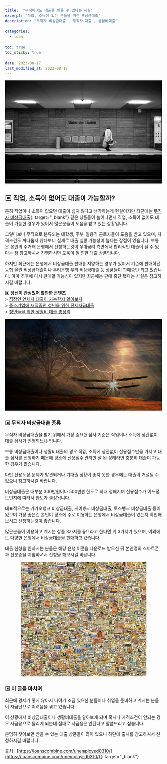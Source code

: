 ```yaml
---
title:  "무직이여도 대출을 받을 수 있다는 사실"
excerpt: "직업, 소득이 없는 분들을 위한 비상금대출"
description: "무직자 비상금대출 , 무직자 대출 , 생활비대출"

categories:
  - loan

toc: true
toc_sticky: true

date: 2023-08-17
last_modified_at: 2023-08-17
---
```

<p style="text-align: center;"><img src="/assets/images/posting_img/23-08-17/1.jpg" title="무직자 비상금대출" alt="무직자 비상금대출"></p>

## ▣ 직업, 소득이 없어도 대출이 가능할까?  

흔히 직업이나 소득이 없으면 대출이 쉽지 않다고 생각하는게 현실이지만 최근에는 [무직자 비상금대출](https://loanscombine.com/unemployed0310/){: target="_blank"} 같은 상품들이 늘어나면서 직업, 소득이 없어도 대출이 가능한 경우가 있어서 많은분들이 도움을 받고 있는 상황입니다.

그렇다보니 무직으로 분류되는 대학생, 주부, 일용직 근로자들이 도움을 받고 있으며, 자격조건도 까다롭지 않다보니 실제로 대출 실행 가능성이 높다는 장점이 있습니다. 보통은 본인의 주거래 은행에서 신청하는것이 우대금리 측면에서 합리적인 대출이 될 수 있다는 점 참고하셔서 진행하시면 도움이 될 만한 대출 상품입니다.

하지만 최근에는 은행에서 비상금대출 판매를 지양하는 경우가 있어서 기존에 판매하던 농협 올원 비상금대출이나 우리은행 우리 비상금대출 등 상품들이 판매중단 되고 있습니다. 아마 추후에 다시 판매할 가능성이 있지만 최근에는 판매 중단 됐다는 사실은 참고하시길 바랍니다.

**▣ 당신이 관심있어 할만한 콘텐츠**  
\> [직장인 연체자 대출이 가능한지 알아보자](https://loan-information.github.io/loan/9/)  
\> [중소기업에 재직중인 청년을 위한 전세자금대출](https://loan-information.github.io/loan/14/)  
\> [청년들을 위한 생활비 대출 총정리](https://loan-information.github.io/loan/25/)

<p style="text-align: center;"><img src="/assets/images/posting_img/23-08-17/2.jpg" title="무직자도 대출이 가능?" alt="무직자도 대출이 가능?"></p>

### ▣ 무직자 비상금대출 종류  
무직자 비상금대출을 받기 위해서 가장 중요한 심사 기준은 직업이나 소득에 상관없이 대출 심사가 진행되느냐 입니다.

보통 비상금대출이나 생활비대출의 경우 직업, 소득에 상관없이 신용점수만을 가지고 대출 심사를 진행하기 때문에 평소에 신용점수 관리만 잘 된 상태라면 충분히 대출이 가능한 경우가 많습니다.

다만 신용도상 문제가 발견되거나 기대출 상황이 좋지 못한 경우에는 대출이 거절될 수 있으니 참고하시길 바랍니다.

비상금대출은 대부분 300만원이나 500만원 한도로 최대 정해지며 신용점수가 어느정도인지에 따라서 한도가 결정됩니다.

대표적으로는 카카오뱅크 비상금대출, 케이뱅크 비상금대출, 토스뱅크 비상금대출 등이 있으며 가장 좋은건 본인이 평소에 주로 이용하는 은행에서 비상금대출이 있는지 확인해보시고 신청하는것이 좋습니다.

많은분들이 이용하고 계시는 상품 3가지를 꼽으라고 한다면 위 3가지가 있으며, 이외에도 다양한 은행에서 비상금대출을 판매하고 있습니다.

대출 신청을 원하시는 분들은 해당 은행 어플을 다운로드 받으신 뒤 본인명의 스마트폰과 신분증을 지참하셔서 신청을 해보시길 바랍니다.

<p style="text-align: center;"><img src="/assets/images/posting_img/23-08-17/3.jpg" title="직업이 없어도 대출이 가능한 비상금대출" alt="직업이 없어도 대출이 가능한 비상금대출"></p>

### ▣ 이 글을 마치며  
최근에 경제가 좋지 않아서 나이가 조금 있으신 분들이나 취업을 준비하고 계시는 분들이 자금난으로 어려움을 겪고 있습니다.

이 상황에서 비상금대출이나 생활비대출을 알아보게 되며 혹시나 자격조건이 안되는 경우 사금융으로 돌리게 되는데 절대로 사금융은 안된다고 말씀드리고 싶습니다.

분명히 찾아보면 받을 수 있는 대출 상품들이 많이 있으니 하단에 출처를 참고하셔서 신청하시길 바랍니다.

출처 : [https://loanscombine.com/unemployed0310/](https://loanscombine.com/unemployed0310/){: target="_blank"}
